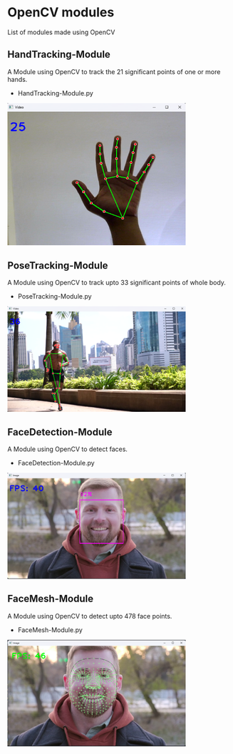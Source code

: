 # OpenCV modules
List of modules made using OpenCV

## HandTracking-Module
A Module using OpenCV to track the 21 significant points of one or more hands.

- HandTracking-Module.py

<img src='./README_images/HandTracking.png' width=400>

## PoseTracking-Module

A Module using OpenCV to track upto 33 significant points of whole body.

- PoseTracking-Module.py

<img src='./README_images/PoseTracking.png' width=400>

## FaceDetection-Module

A Module using OpenCV to detect faces.

- FaceDetection-Module.py

<img src='./README_images/FaceDetection.png' width=400>

## FaceMesh-Module

A Module using OpenCV to detect upto 478 face points.

- FaceMesh-Module.py

<img src='./README_images/FaceMesh.png' width=400>
